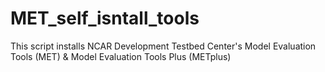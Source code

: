 # MET_self_isntall_tools
This script installs NCAR Development Testbed Center's Model Evaluation Tools (MET) &amp; Model Evaluation Tools Plus (METplus) 
